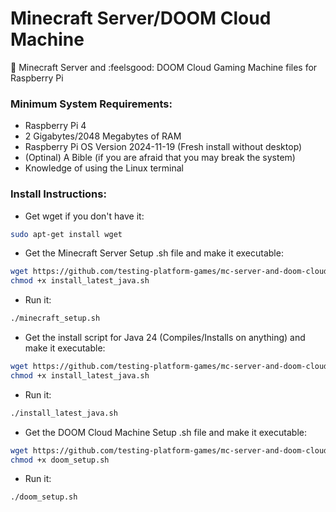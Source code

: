 # Minecraft Server/DOOM Cloud Machine
:black_square_button: Minecraft Server and :feelsgood: DOOM Cloud Gaming Machine files for Raspberry Pi
### Minimum System Requirements:
- Raspberry Pi 4
- 2 Gigabytes/2048 Megabytes of RAM
- Raspberry Pi OS Version 2024-11-19 (Fresh install without desktop)
- (Optinal) A Bible (if you are afraid that you may break the system)
- Knowledge of using the Linux terminal
### Install Instructions:
- Get wget if you don't have it:
```bash
sudo apt-get install wget
```
- Get the Minecraft Server Setup .sh file and make it executable:
```bash
wget https://github.com/testing-platform-games/mc-server-and-doom-cloud-machine-raspberry-pi/raw/refs/heads/main/install_latest_java.sh
chmod +x install_latest_java.sh
```
- Run it:
```bash
./minecraft_setup.sh
```
- Get the install script for Java 24 (Compiles/Installs on anything) and make it executable:
```bash
wget https://github.com/testing-platform-games/mc-server-and-doom-cloud-machine-raspberry-pi/raw/refs/heads/main/install_latest_java.sh
chmod +x install_latest_java.sh
```
- Run it:
```bash
./install_latest_java.sh
```
- Get the DOOM Cloud Machine Setup .sh file and make it executable:
```bash
wget https://github.com/testing-platform-games/mc-server-and-doom-cloud-machine-raspberry-pi/raw/refs/heads/main/doom_setup.sh
chmod +x doom_setup.sh
```
- Run it:
```bash
./doom_setup.sh
```
